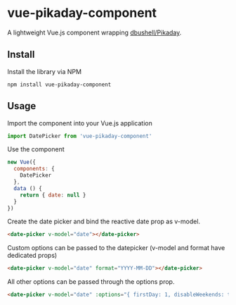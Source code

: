 # vue-pikaday-component

A lightweight Vue.js component wrapping [dbushell/Pikaday](https://github.com/dbushell/Pikaday).

## Install
Install the library via NPM
```
npm install vue-pikaday-component
```

## Usage
Import the component into your Vue.js application
```js
import DatePicker from 'vue-pikaday-component'
```

Use the component
```js
new Vue({
  components: {
    DatePicker
  },
  data () {
    return { date: null }
  }
})
```

Create the date picker and bind the reactive date prop as v-model.
```html
<date-picker v-model="date"></date-picker>
```

Custom options can be passed to the datepicker (v-model and format have dedicated props)
```html
<date-picker v-model="date" format="YYYY-MM-DD"></date-picker>
```

All other options can be passed through the options prop.
```html
<date-picker v-model="date" :options="{ firstDay: 1, disableWeekends: true }"></date-picker>
```